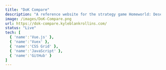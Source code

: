 ```yaml
---
title: "DoK Compare"
description: "A reference website for the strategy game Homeworld: Deserts of Kharak. It allows you to compare unit stats from the two main factions. Built with Vue.js, Vue CLI, Vuex, and VueRouter."
image: /images/DoK-Compare.png
url: https://dok-compare.kyleblankrollins.com/
status: "Live"
tech: [
  { 'name':'Vue.js' },
  { 'name':'Vuex' }, 
  { 'name':'CSS Grid' },
  { 'name':'JavaScript' },
  { 'name':'GitHub' }
]
---    
```

